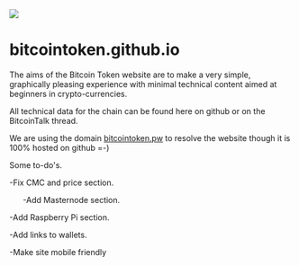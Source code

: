 <img src="https://raw.githubusercontent.com/bitcointokenbtct/Official-Images/master/github-header2.jpg">

# bitcointoken.github.io

The aims of the Bitcoin Token website are to make a very simple, graphically pleasing experience with minimal technical content aimed at beginners in crypto-currencies.

All technical data for the chain can be found here on github or on the BitcoinTalk thread. 

We are using the domain <a href="http://www.bitcointoken.pw/">bitcointoken.pw</a> to resolve the website though it is 100% hosted on github =-)

Some to-do's.

-Fix CMC and price section.

<ul>-Add Masternode section.</ul>

-Add Raspberry Pi section.

-Add links to wallets.

-Make site mobile friendly
